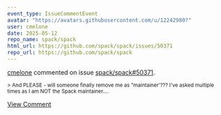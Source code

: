 ```yaml
---
event_type: IssueCommentEvent
avatar: "https://avatars.githubusercontent.com/u/12242980?"
user: cmelone
date: 2025-05-12
repo_name: spack/spack
html_url: https://github.com/spack/spack/issues/50371
repo_url: https://github.com/spack/spack
---
```


<a href='https://github.com/cmelone' target='_blank'>cmelone</a> commented on issue <a href='https://github.com/spack/spack/issues/50371' target='_blank'>spack/spack#50371</a>.

<small>> And PLEASE - will someone finally remove me as "maintainer'??? I've asked multiple times as I am NOT the Spack maintainer....</small>

<a href='https://github.com/spack/spack/issues/50371' target='_blank'>View Comment</a>